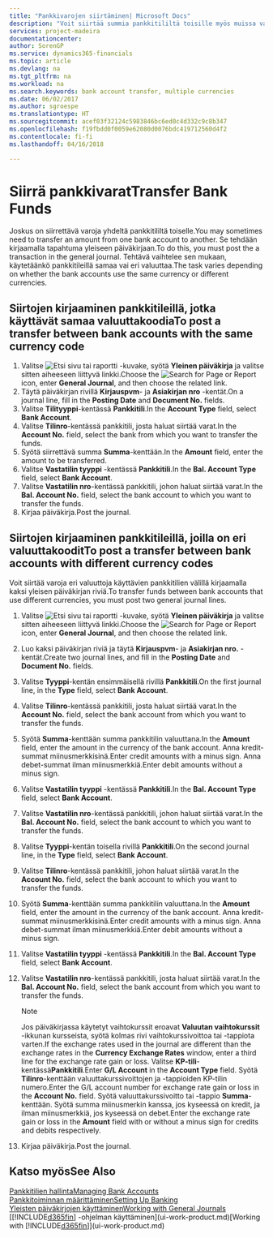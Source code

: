 ```yaml
---
title: "Pankkivarojen siirtäminen| Microsoft Docs"
description: "Voit siirtää summia pankkitililtä toisille myös muissa valuutoissa kirjaamalla tapahtuman yleiseen päiväkirjaan."
services: project-madeira
documentationcenter: 
author: SorenGP
ms.service: dynamics365-financials
ms.topic: article
ms.devlang: na
ms.tgt_pltfrm: na
ms.workload: na
ms.search.keywords: bank account transfer, multiple currencies
ms.date: 06/02/2017
ms.author: sgroespe
ms.translationtype: HT
ms.sourcegitcommit: acef03f32124c5983846bc6ed0c4d332c9c8b347
ms.openlocfilehash: f19fbdd0f0059e62080d0076bdc419712560d4f2
ms.contentlocale: fi-fi
ms.lasthandoff: 04/16/2018

---
```

# <a name="transfer-bank-funds"></a><span data-ttu-id="b85be-103">Siirrä pankkivarat</span><span class="sxs-lookup"><span data-stu-id="b85be-103">Transfer Bank Funds</span></span>
<span data-ttu-id="b85be-104">Joskus on siirrettävä varoja yhdeltä pankkitililtä toiselle.</span><span class="sxs-lookup"><span data-stu-id="b85be-104">You may sometimes need to transfer an amount from one bank account to another.</span></span> <span data-ttu-id="b85be-105">Se tehdään kirjaamalla tapahtuma yleiseen päiväkirjaan.</span><span class="sxs-lookup"><span data-stu-id="b85be-105">To do this, you must post the a transaction in the general journal.</span></span> <span data-ttu-id="b85be-106">Tehtävä vaihtelee sen mukaan, käytetäänkö pankkitileillä samaa vai eri valuuttaa.</span><span class="sxs-lookup"><span data-stu-id="b85be-106">The task varies depending on whether the bank accounts use the same currency or different currencies.</span></span>

## <a name="to-post-a-transfer-between-bank-accounts-with-the-same-currency-code"></a><span data-ttu-id="b85be-107">Siirtojen kirjaaminen pankkitileillä, jotka käyttävät samaa valuuttakoodia</span><span class="sxs-lookup"><span data-stu-id="b85be-107">To post a transfer between bank accounts with the same currency code</span></span>
1. <span data-ttu-id="b85be-108">Valitse ![Etsi sivu tai raportti](media/ui-search/search_small.png "Etsi sivu tai raportti -kuvake") -kuvake, syötä **Yleinen päiväkirja** ja valitse sitten aiheeseen liittyvä linkki.</span><span class="sxs-lookup"><span data-stu-id="b85be-108">Choose the ![Search for Page or Report](media/ui-search/search_small.png "Search for Page or Report icon") icon, enter **General Journal**, and then choose the related link.</span></span>
2. <span data-ttu-id="b85be-109">Täytä päiväkirjan rivillä **Kirjauspvm**- ja **Asiakirjan nro** -kentät.</span><span class="sxs-lookup"><span data-stu-id="b85be-109">On a journal line, fill in the **Posting Date** and **Document No.** fields.</span></span>
3. <span data-ttu-id="b85be-110">Valitse **Tilityyppi**-kentässä **Pankkitili**.</span><span class="sxs-lookup"><span data-stu-id="b85be-110">In the **Account Type** field, select **Bank Account**.</span></span>
4. <span data-ttu-id="b85be-111">Valitse **Tilinro**-kentässä pankkitili, josta haluat siirtää varat.</span><span class="sxs-lookup"><span data-stu-id="b85be-111">In the **Account No.** field, select the bank from which you want to transfer the funds.</span></span>
5. <span data-ttu-id="b85be-112">Syötä siirrettävä summa **Summa**-kenttään.</span><span class="sxs-lookup"><span data-stu-id="b85be-112">In the **Amount** field, enter the amount to be transferred.</span></span>
6. <span data-ttu-id="b85be-113">Valitse **Vastatilin tyyppi** -kentässä **Pankkitili**.</span><span class="sxs-lookup"><span data-stu-id="b85be-113">In the **Bal. Account Type** field, select **Bank Account**.</span></span>
7. <span data-ttu-id="b85be-114">Valitse **Vastatilin nro**-kentässä pankkitili, johon haluat siirtää varat.</span><span class="sxs-lookup"><span data-stu-id="b85be-114">In the **Bal. Account No.** field, select the bank account to which you want to transfer the funds.</span></span>
8. <span data-ttu-id="b85be-115">Kirjaa päiväkirja.</span><span class="sxs-lookup"><span data-stu-id="b85be-115">Post the journal.</span></span>

## <a name="to-post-a-transfer-between-bank-accounts-with-different-currency-codes"></a><span data-ttu-id="b85be-116">Siirtojen kirjaaminen pankkitileillä, joilla on eri valuuttakoodit</span><span class="sxs-lookup"><span data-stu-id="b85be-116">To post a transfer between bank accounts with different currency codes</span></span>
<span data-ttu-id="b85be-117">Voit siirtää varoja eri valuuttoja käyttävien pankkitilien välillä kirjaamalla kaksi yleisen päiväkirjan riviä.</span><span class="sxs-lookup"><span data-stu-id="b85be-117">To transfer funds between bank accounts that use different currencies, you must post two general journal lines.</span></span>

1. <span data-ttu-id="b85be-118">Valitse ![Etsi sivu tai raportti](media/ui-search/search_small.png "Etsi sivu tai raportti -kuvake") -kuvake, syötä **Yleinen päiväkirja** ja valitse sitten aiheeseen liittyvä linkki.</span><span class="sxs-lookup"><span data-stu-id="b85be-118">Choose the ![Search for Page or Report](media/ui-search/search_small.png "Search for Page or Report icon") icon, enter **General Journal**, and then choose the related link.</span></span>
2. <span data-ttu-id="b85be-119">Luo kaksi päiväkirjan riviä ja täytä **Kirjauspvm**- ja **Asiakirjan nro.** -kentät.</span><span class="sxs-lookup"><span data-stu-id="b85be-119">Create two journal lines, and fill in the **Posting Date** and **Document No.** fields.</span></span>
3. <span data-ttu-id="b85be-120">Valitse **Tyyppi**-kentän ensimmäisellä rivillä **Pankkitili**.</span><span class="sxs-lookup"><span data-stu-id="b85be-120">On the first journal line, in the **Type** field, select **Bank Account**.</span></span>
4. <span data-ttu-id="b85be-121">Valitse **Tilinro**-kentässä pankkitili, josta haluat siirtää varat.</span><span class="sxs-lookup"><span data-stu-id="b85be-121">In the **Account No.** field, select the bank account from which you want to transfer the funds.</span></span>
5. <span data-ttu-id="b85be-122">Syötä **Summa**-kenttään summa pankkitilin valuuttana.</span><span class="sxs-lookup"><span data-stu-id="b85be-122">In the **Amount** field, enter the amount in the currency of the bank account.</span></span> <span data-ttu-id="b85be-123">Anna kredit-summat miinusmerkkisinä.</span><span class="sxs-lookup"><span data-stu-id="b85be-123">Enter credit amounts with a minus sign.</span></span> <span data-ttu-id="b85be-124">Anna debet-summat ilman miinusmerkkiä.</span><span class="sxs-lookup"><span data-stu-id="b85be-124">Enter debit amounts without a minus sign.</span></span>
6. <span data-ttu-id="b85be-125">Valitse **Vastatilin tyyppi** -kentässä **Pankkitili**.</span><span class="sxs-lookup"><span data-stu-id="b85be-125">In the **Bal. Account Type** field, select **Bank Account**.</span></span>
7. <span data-ttu-id="b85be-126">Valitse **Vastatilin nro**-kentässä pankkitili, johon haluat siirtää varat.</span><span class="sxs-lookup"><span data-stu-id="b85be-126">In the **Bal. Account No.** field, select the bank account to which you want to transfer the funds.</span></span>
8. <span data-ttu-id="b85be-127">Valitse **Tyyppi**-kentän toisella rivillä **Pankkitili**.</span><span class="sxs-lookup"><span data-stu-id="b85be-127">On the second journal line, in the **Type** field, select **Bank Account**.</span></span>
9. <span data-ttu-id="b85be-128">Valitse **Tilinro**-kentässä pankkitili, johon haluat siirtää varat.</span><span class="sxs-lookup"><span data-stu-id="b85be-128">In the **Account No.** field, select the bank account to which you want to transfer the funds.</span></span>
10. <span data-ttu-id="b85be-129">Syötä **Summa**-kenttään summa pankkitilin valuuttana.</span><span class="sxs-lookup"><span data-stu-id="b85be-129">In the **Amount** field, enter the amount in the currency of the bank account.</span></span> <span data-ttu-id="b85be-130">Anna kredit-summat miinusmerkkisinä.</span><span class="sxs-lookup"><span data-stu-id="b85be-130">Enter credit amounts with a minus sign.</span></span> <span data-ttu-id="b85be-131">Anna debet-summat ilman miinusmerkkiä.</span><span class="sxs-lookup"><span data-stu-id="b85be-131">Enter debit amounts without a minus sign.</span></span>
11. <span data-ttu-id="b85be-132">Valitse **Vastatilin tyyppi** -kentässä **Pankkitili**.</span><span class="sxs-lookup"><span data-stu-id="b85be-132">In the **Bal. Account Type** field, select **Bank Account**.</span></span>  
12. <span data-ttu-id="b85be-133">Valitse **Vastatilin nro**-kentässä pankkitili, josta haluat siirtää varat.</span><span class="sxs-lookup"><span data-stu-id="b85be-133">In the **Bal. Account No.** field, select the bank account from which you want to transfer the funds.</span></span>

    > [!NOTE]  
    >   <span data-ttu-id="b85be-134">Jos päiväkirjassa käytetyt vaihtokurssit eroavat **Valuutan vaihtokurssit** -ikkunan kursseista, syötä kolmas rivi vaihtokurssivoittoa tai -tappiota varten.</span><span class="sxs-lookup"><span data-stu-id="b85be-134">If the exchange rates used in the journal are different than the exchange rates in the **Currency Exchange Rates** window, enter a third line for the exchange rate gain or loss.</span></span> <span data-ttu-id="b85be-135">Valitse **KP-tili**-kentässä**Pankkitili**.</span><span class="sxs-lookup"><span data-stu-id="b85be-135">Enter **G/L Account** in the **Account Type** field.</span></span> <span data-ttu-id="b85be-136">Syötä **Tilinro**-kenttään valuuttakurssivoittojen ja -tappioiden KP-tilin numero.</span><span class="sxs-lookup"><span data-stu-id="b85be-136">Enter the G/L account number for exchange rate gain or loss in the **Account No.** field.</span></span> <span data-ttu-id="b85be-137">Syötä valuuttakurssivoitto tai -tappio **Summa**-kenttään. Syötä summa miinusmerkin kanssa, jos kyseessä on kredit, ja ilman miinusmerkkiä, jos kyseessä on debet.</span><span class="sxs-lookup"><span data-stu-id="b85be-137">Enter the exchange rate gain or loss in the **Amount** field with or without a minus sign for credits and debits respectively.</span></span>
13. <span data-ttu-id="b85be-138">Kirjaa päiväkirja.</span><span class="sxs-lookup"><span data-stu-id="b85be-138">Post the journal.</span></span>

## <a name="see-also"></a><span data-ttu-id="b85be-139">Katso myös</span><span class="sxs-lookup"><span data-stu-id="b85be-139">See Also</span></span>
[<span data-ttu-id="b85be-140">Pankkitilien hallinta</span><span class="sxs-lookup"><span data-stu-id="b85be-140">Managing Bank Accounts</span></span>](bank-manage-bank-accounts.md)  
[<span data-ttu-id="b85be-141">Pankkitoiminnan määrittäminen</span><span class="sxs-lookup"><span data-stu-id="b85be-141">Setting Up Banking</span></span>](bank-setup-banking.md)  
[<span data-ttu-id="b85be-142">Yleisten päiväkirjojen käyttäminen</span><span class="sxs-lookup"><span data-stu-id="b85be-142">Working with General Journals</span></span>](ui-work-general-journals.md)  
<span data-ttu-id="b85be-143">[[!INCLUDE[d365fin](includes/d365fin_md.md)] -ohjelman käyttäminen](ui-work-product.md)</span><span class="sxs-lookup"><span data-stu-id="b85be-143">[Working with [!INCLUDE[d365fin](includes/d365fin_md.md)]](ui-work-product.md)</span></span>

